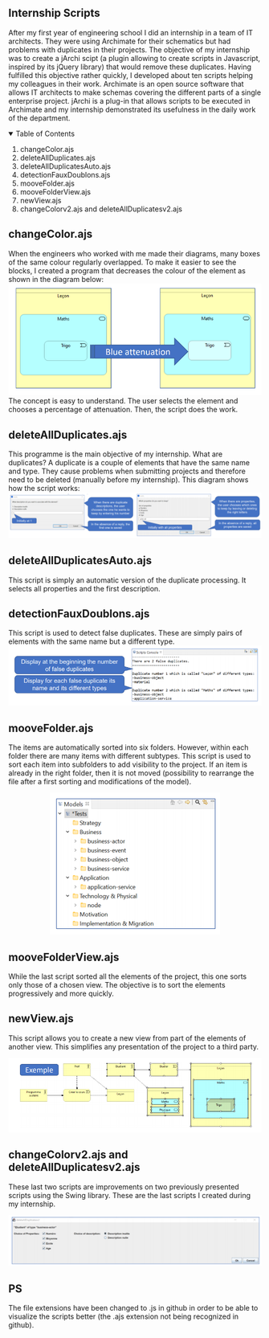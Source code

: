 <!-- Internship Scripts -->
## Internship Scripts
After my first year of engineering school I did an internship in a team of IT architects. They were using Archimate for their schematics but had problems with duplicates in their projects. The objective of my internship was to create a jArchi scipt (a plugin allowing to create scripts in Javascript, inspired by its jQuery library) that would remove these duplicates. Having fulfilled this objective rather quickly, I developed about ten scripts helping my colleagues in their work. Archimate is an open source software that allows IT architects to make schemas covering the different parts of a single enterprise project. jArchi is a plug-in that allows scripts to be executed in Archimate and my internship demonstrated its usefulness in the daily work of the department. 


<!-- TABLE OF CONTENTS -->
<details open="open">
  <summary>Table of Contents</summary>
  <ol>
    <li>changeColor.ajs</a></li>
    <li>deleteAllDuplicates.ajs</a></li>
    <li>deleteAllDuplicatesAuto.ajs</a></li>
    <li>detectionFauxDoublons.ajs</a></li>
    <li>mooveFolder.ajs</a></li>
    <li>mooveFolderView.ajs</a></li>
    <li>newView.ajs</a></li>
    <li>changeColorv2.ajs and deleteAllDuplicatesv2.ajs</a></li>
  </ol>
</details>



<!-- changeColor.ajs -->
## changeColor.ajs
When the engineers who worked with me made their diagrams, many boxes of the same colour regularly overlapped. To make it easier to see the blocks, I created a program that decreases the colour of the element as shown in the diagram below:
<img src="pictures/changeColor.png">
The concept is easy to understand. The user selects the element and chooses a percentage of attenuation. Then, the script does the work.


<!-- deleteAllDuplicates.ajs -->
## deleteAllDuplicates.ajs
This programme is the main objective of my internship. What are duplicates? A duplicate is a couple of elements that have the same name and type. They cause problems when submitting projects and therefore need to be deleted (manually before my internship). This diagram shows how the script works:
<img src="pictures/deleteAllDuplicates.png">


<!-- deleteAllDuplicatesAuto.ajs -->
## deleteAllDuplicatesAuto.ajs
This script is simply an automatic version of the duplicate processing. It selects all properties and the first description.


<!-- detectionFauxDoublons.ajs -->
## detectionFauxDoublons.ajs
This script is used to detect false duplicates. These are simply pairs of elements with the same name but a different type.
<img src="pictures/detectionFauxDoublons.png">


<!-- mooveFolder.ajs -->
## mooveFolder.ajs
The items are automatically sorted into six folders. However, within each folder there are many items with different subtypes. This script is used to sort each item into subfolders to add visibility to the project. If an item is already in the right folder, then it is not moved (possibility to rearrange the file after a first sorting and modifications of the model).

<p align="center"><img src="pictures/mooveFolder.png"></p align="center">


<!-- mooveFolderView.ajs -->
## mooveFolderView.ajs
While the last script sorted all the elements of the project, this one sorts only those of a chosen  view. The objective is to sort the elements progressively and more quickly.


<!-- newView.ajs -->
## newView.ajs
This script allows you to create a new view from part of the elements of another view. This simplifies any presentation of the project to a third party.
<p align="center"><img src="pictures/newView.png"></p align="center">


<!-- changeColorv2.ajs and deleteAllDuplicatesv2.ajs -->
## changeColorv2.ajs and deleteAllDuplicatesv2.ajs
These last two scripts are improvements on two previously presented scripts using the Swing library. These are the last scripts I created during my internship.
<p align="center"><img src="pictures/deleteAllDuplicatesv2.png"></p align="center">



<!-- PS -->
## PS
The file extensions have been changed to .js in github in order to be able to visualize the scripts better (the .ajs extension not being recognized in github).
